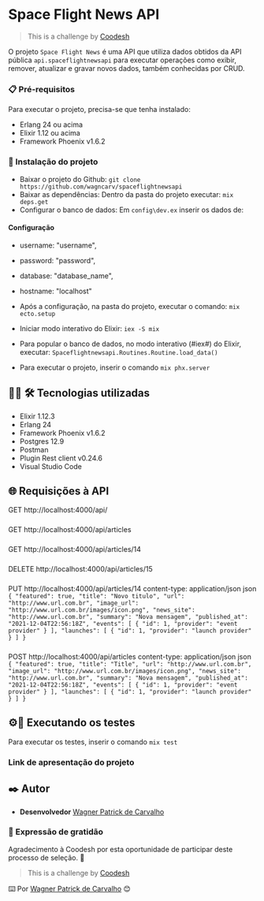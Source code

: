 # Space Flight News API
> This is a challenge by [Coodesh](https://coodesh.com/)

O projeto `Space Flight News` é uma API que utiliza dados obtidos da API pública `api.spaceflightnewsapi` para executar operações como exibir, remover, atualizar e gravar novos dados, também conhecidas por CRUD.

### 📋 Pré-requisitos
Para executar o projeto, precisa-se que tenha instalado:

- Erlang 24 ou acima
- Elixir 1.12 ou acima
- Framework Phoenix v1.6.2

### 🔧 Instalação do projeto
- Baixar o projeto do Github:
`
    git clone https://github.com/wagncarv/spaceflightnewsapi
`
- Baixar as dependências:
Dentro da pasta do projeto executar:
`
    mix deps.get
`
- Configurar o banco de dados:
Em `config\dev.ex` inserir os dados de:
#### Configuração
- username: "username",
- password: "password",
- database: "database_name",
- hostname: "localhost"

- Após a configuração, na pasta do projeto, executar o comando:
`mix ecto.setup`

- Iniciar modo interativo do Elixir:
`iex -S mix`
- Para popular o banco de dados, no modo interativo (#iex#) do Elixir, executar:
`Spaceflightnewsapi.Routines.Routine.load_data()`

- Para executar o projeto, inserir o comando
`mix phx.server`

## 🧑‍💻 🛠 Tecnologias utilizadas
- Elixir 1.12.3
- Erlang 24
- Framework Phoenix v1.6.2
- Postgres 12.9
- Postman
- Plugin Rest client v0.24.6
- Visual Studio Code

## 🌐 Requisições à API
GET http://localhost:4000/api/

###

GET http://localhost:4000/api/articles

###

GET http://localhost:4000/api/articles/14

###

DELETE http://localhost:4000/api/articles/15

###

PUT http://localhost:4000/api/articles/14
content-type: application/json
json ```
{
  "featured": true,
  "title": "Novo titulo",
  "url": "http://www.url.com.br",
  "image_url": "http://www.url.com.br/images/icon.png",
  "news_site": "http://www.url.com.br",
  "summary": "Nova mensagem",
  "published_at": "2021-12-04T22:56:18Z",
  "events": [
    {
      "id": 1,
      "provider": "event provider"
    }
  ],
  "launches": [
    {
      "id": 1,
      "provider": "launch provider"
    }
  ]
}```


###

POST http://localhost:4000/api/articles
content-type: application/json
json ```
{
  "featured": true,
  "title": "Title",
  "url": "http://www.url.com.br",
  "image_url": "http://www.url.com.br/images/icon.png",
  "news_site": "http://www.url.com.br",
  "summary": "Nova mensagem",
  "published_at": "2021-12-04T22:56:18Z",
  "events": [
    {
      "id": 1,
      "provider": "event provider"
    }
  ],
  "launches": [
    {
      "id": 1,
      "provider": "launch provider"
    }
  ]
}``` 
## ⚙️🔩  Executando os testes

Para executar os testes, inserir o comando
`mix test`

### Link de apresentação do projeto

## ✒️ Autor

* **Desenvolvedor** [Wagner Patrick de Carvalho](https://github.com/wagncarv)

### 🎁 Expressão de gratidão
Agradecimento à Coodesh por esta oportunidade de participar deste processo de seleção. 📢
> This is a challenge by [Coodesh](https://coodesh.com/)

⌨️ Por [Wagner Patrick de Carvalho](https://github.com/wagncarv) 😊